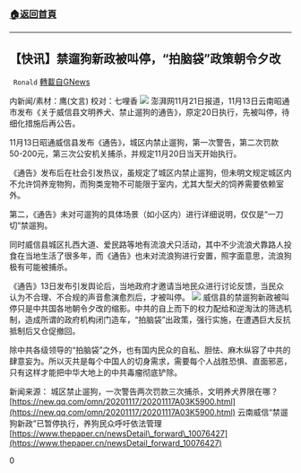 ###  [:house:返回首頁](https://github.com/ourhimalayas/txt)
---

## 【快讯】禁遛狗新政被叫停，“拍脑袋”政策朝令夕改
` Ronald` [轉載自GNews](https://gnews.org/zh-hans/578675/)

内新闻/素材：鹰(文言) 校对：七哩香
![](https://gnews-media-offload.s3.amazonaws.com/wp-content/uploads/2020/11/21095318/image1-1-2.jpg)
澎湃网11月21日报道，11月13日云南昭通市发布《关于威信县文明养犬、禁止遛狗的通告》，原定20日执行，先被叫停，待细化措施后再公告。

11月13日昭通威信县发布《通告》，城区内禁止遛狗，第一次警告，第二次罚款50-200元，第三次公安机关捕杀，并规定11月20日当天开始执行。

《通告》发布后在社会引发热议，虽规定了城区内禁止遛狗，但未明文规定城区内不允许饲养宠物狗，而狗类宠物不可能限于室内，尤其大型犬的饲养需要依赖室外。

第二，《通告》未对可遛狗的具体场景（如小区内）进行详细说明，仅仅是“一刀切”禁遛狗。

同时威信县城区扎西大道、爱民路等地有流浪犬只活动，其中不少流浪犬靠路人投食在当地生活了很多年，而《通告》也未对流浪狗进行安置，照字面意思，流浪狗极有可能被捕杀。

《通告》13日发布引发舆论后，当地政府才邀请当地民众进行讨论反馈，当民众认为不合理、不合规的声音愈演愈烈后，才被叫停。
![](https://gnews-media-offload.s3.amazonaws.com/wp-content/uploads/2020/11/21095331/image0-2-10.jpg)
威信县的禁遛狗新政被叫停只是中共国各地朝令夕改的缩影。中共的自上而下的权力配给和逆淘汰的筛选机制，造成所谓的政府机构闭门造车，“拍脑袋”出政策，强行实施，在遭遇巨大反抗抵制后又仓促撤回。

除中共各级领导的“拍脑袋”之外，也有国内民众的自私、胆怯、麻木纵容了中共的肆意妄为。所以灭共是每个中国人的切身需求，需要每个人战胜恐惧、直面邪恶，只有这样才能把中华大地上的中共毒瘤彻底铲除。

新闻来源：
城区禁止遛狗，一次警告两次罚款三次捕杀，文明养犬界限在哪？
[https://new.qq.com/omn/20201117/20201117A03K5900.html](https://new.qq.com/omn/20201117/20201117A03K5900.html)
云南威信“禁遛狗新政”已暂停执行，养狗民众呼吁依法管理
[https://www.thepaper.cn/newsDetail\_forward\_10076427](https://www.thepaper.cn/newsDetail_forward_10076427)

0
